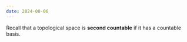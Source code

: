 ```yaml
---
date: 2024-08-06
---
```

Recall that a topological space is **second countable** if it has a countable basis.